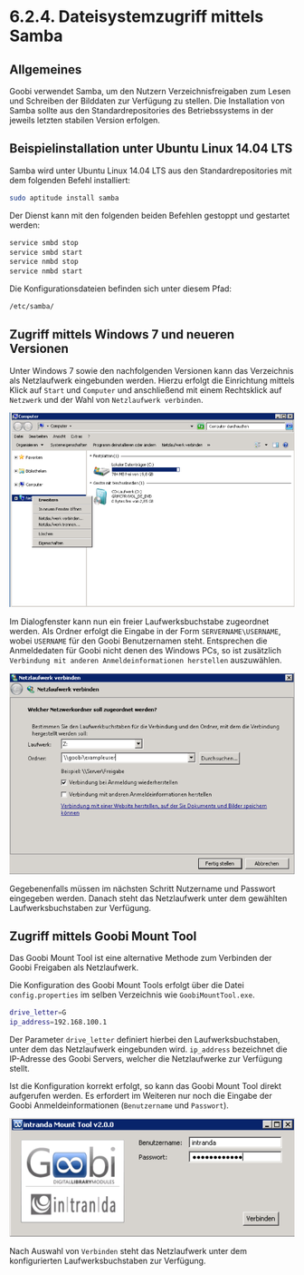 # 6.2.4. Dateisystemzugriff mittels Samba

## **Allgemeines**

Goobi verwendet Samba, um den Nutzern Verzeichnisfreigaben zum Lesen und Schreiben der Bilddaten zur Verfügung zu stellen. Die Installation von Samba sollte aus den Standardrepositories des Betriebssystems in der jeweils letzten stabilen Version erfolgen.

## **Beispielinstallation unter Ubuntu Linux 14.04 LTS**

Samba wird unter Ubuntu Linux 14.04 LTS aus den Standardrepositories mit dem folgenden Befehl installiert:

```bash
sudo aptitude install samba
```

Der Dienst kann mit den folgenden beiden Befehlen gestoppt und gestartet werden:

```bash
service smbd stop
service smbd start
service nmbd stop
service nmbd start
```

Die Konfigurationsdateien befinden sich unter diesem Pfad:

```bash
/etc/samba/
```

## **Zugriff mittels Windows 7 und neueren Versionen**

Unter Windows 7 sowie den nachfolgenden Versionen kann das Verzeichnis als Netzlaufwerk eingebunden werden. Hierzu erfolgt die Einrichtung mittels Klick auf `Start` und `Computer` und anschließend mit einem Rechtsklick auf `Netzwerk` und der Wahl von `Netzlaufwerk verbinden`.

![Zugriff auf das Goobi-Arbeitsverzeichnis einrichten](../../.gitbook/assets/79.png)

Im Dialogfenster kann nun ein freier Laufwerksbuchstabe zugeordnet werden. Als Ordner erfolgt die Eingabe in der Form `SERVERNAME\USERNAME`, wobei `USERNAME` für den Goobi Benutzernamen steht. Entsprechen die Anmeldedaten für Goobi nicht denen des Windows PCs, so ist zusätzlich `Verbindung mit anderen Anmeldeinformationen herstellen` auszuwählen.

![Manuelle Konfiguration des Zugriffs auf Goobi](../../.gitbook/assets/80.png)

Gegebenenfalls müssen im nächsten Schritt Nutzername und Passwort eingegeben werden. Danach steht das Netzlaufwerk unter dem gewählten Laufwerksbuchstaben zur Verfügung.

## **Zugriff mittels Goobi Mount Tool**

Das Goobi Mount Tool ist eine alternative Methode zum Verbinden der Goobi Freigaben als Netzlaufwerk.

Die Konfiguration des Goobi Mount Tools erfolgt über die Datei `config.properties` im selben Verzeichnis wie `GoobiMountTool.exe`.

```bash
drive_letter=G
ip_address=192.168.100.1
```

Der Parameter `drive_letter` definiert hierbei den Laufwerksbuchstaben, unter dem das Netzlaufwerk eingebunden wird. `ip_address` bezeichnet die IP-Adresse des Goobi Servers, welcher die Netzlaufwerke zur Verfügung stellt.

Ist die Konfiguration korrekt erfolgt, so kann das Goobi Mount Tool direkt aufgerufen werden. Es erfordert im Weiteren nur noch die Eingabe der Goobi Anmeldeinformationen \(`Benutzername` und `Passwort`\).

![intranda Mount Tool zum Einbinden von Goobi-Netzlaufwerken](../../.gitbook/assets/81.png)

Nach Auswahl von `Verbinden` steht das Netzlaufwerk unter dem konfigurierten Laufwerksbuchstaben zur Verfügung.

